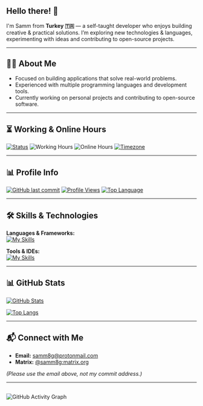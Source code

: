 ##  Hello there! 👋

I'm Samm from **Turkey 🇹🇷** — a self-taught developer who enjoys building creative & practical solutions. I’m exploring new technologies & languages, experimenting with ideas and contributing to open-source projects.

---

## 🧑‍💻 About Me

- Focused on building applications that solve real-world problems.  
- Experienced with multiple programming languages and development tools.  
- Currently working on personal projects and contributing to open-source software.  

---

## ⏳ Working & Online Hours

[![Status](https://img.shields.io/badge/Status-Active-brightgreen?style=flat&logo=github)](#)
![Working Hours](https://img.shields.io/badge/Working%20Hours-Mon--Thu%2012PM--8PM-blue)
![Online Hours](https://img.shields.io/badge/Online%20Hours-12PM--10PM%20Everyday-green)
[![Timezone](https://img.shields.io/badge/Timezone-GMT%2B3%20🇹🇷-lightgrey)](#) 

---

## 📊 Profile Info

[![GitHub last commit](https://img.shields.io/github/last-commit/Samm8g/Samm8g?label=Last%20Commit&color=yellow)](#)
[![Profile Views](https://komarev.com/ghpvc/?username=Samm8g&color=orange&style=flat)](#)
[![Top Language](https://img.shields.io/github/languages/top/Samm8g/Samm8g?color=purple)](#)

---

## 🛠 Skills & Technologies

**Languages & Frameworks:**  
[![My Skills](https://skillicons.dev/icons?i=py,js,css,html,lua,nix,bash,md,kotlin,ruby,rails&perline=10)](https://skillicons.dev)

**Tools & IDEs:**  
[![My Skills](https://skillicons.dev/icons?i=androidstudio,pycharm,webstorm,idea,vscode,neovim,vim,git,github,gitlab,linux&perline=10)](https://skillicons.dev)

---

## 📊 GitHub Stats

[![GitHub Stats](https://github-readme-stats.vercel.app/api?username=Samm8g&show_icons=true&theme=dark)](https://github.com/anuraghazra/github-readme-stats)

[![Top Langs](https://github-readme-stats.vercel.app/api/top-langs/?username=samm8g&layout=compact&theme=dark&langs_count=8)](https://github.com/anuraghazra/github-readme-stats)

---

## 📬 Connect with Me

- **Email:** [samm8g@protonmail.com](mailto:samm8g@protonmail.com)  
- **Matrix:** [@samm8g:matrix.org](https://matrix.to/#/@samm8g:matrix.org)  

_(Please use the email above, not my commit address.)_


---
##  
![GitHub Activity Graph](https://activity-graph.vercel.app/graph?username=Samm8g&theme=github-compact)
